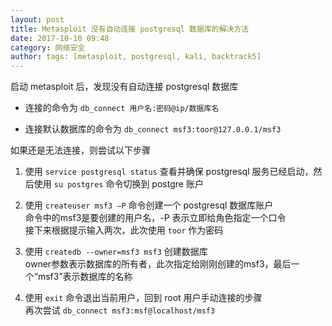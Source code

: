```yaml
---
layout: post
title: Metasploit 没有自动连接 postgresql 数据库的解决方法
date: 2017-10-10 09:48
category: 网络安全
author: tags: [metasploit, postgresql, kali, backtrack5]
---
```


启动 metasploit 后，发现没有自动连接 postgresql 数据库

- 连接的命令为 `db_connect 用户名:密码@ip/数据库名`

- 连接默认数据库的命令为 `db_connect msf3:toor@127.0.0.1/msf3`


如果还是无法连接，则尝试以下步骤

1. 使用 `service postgresql status` 查看并确保 postgresql 服务已经启动，然后使用 `su postgres` 命令切换到 postgre 账户


2. 使用 `createuser msf3 –P` 命令创建一个 postgresql 数据库账户<br/>
命令中的msf3是要创建的用户名，-P 表示立即给角色指定一个口令<br/>
接下来根据提示输入两次，此次使用 `toor` 作为密码

3. 使用 `createdb --owner=msf3 msf3` 创建数据库<br/>
owner参数表示数据库的所有者，此次指定给刚刚创建的msf3，最后一个“msf3”表示数据库的名称

4. 使用 `exit` 命令退出当前用户，回到 root 用户手动连接的步骤<br/>
再次尝试 `db_connect msf3:msf@localhost/msf3`
